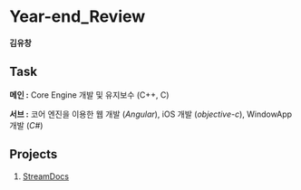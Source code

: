 # Year-end_Review
**김유창**

## Task

**메인 :** Core Engine 개발 및 유지보수 (C++, C)

**서브 :** 코어 엔진을 이용한 웹 개발 (*Angular*), iOS 개발 (*objective-c*), WindowApp 개발 (*C#*)

## Projects

1. [StreamDocs](https://demo.streamdocs.io/streamdocs/view/demo/home)
